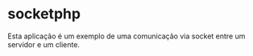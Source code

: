 # socketphp

Esta aplicação é um exemplo de uma comunicação via socket entre um servidor e um cliente.
